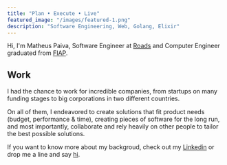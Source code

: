 ```yaml
---
title: "Plan • Execute • Live"
featured_image: "/images/featured-1.png"
description: "Software Engineering, Web, Golang, Elixir"
---
```


Hi, I'm Matheus Paiva, Software Engineer at [Roads](https://www.roads.run/) and Computer Engineer graduated from [FIAP](https://www.fiap.com.br/).

## Work

I had the chance to work for incredible companies, from startups on many funding stages to big corporations in two different countries.

On all of them, I endeavored to create solutions that fit product needs (budget, performance & time), creating pieces of software for the long run, and most importantly, collaborate and rely heavily on other people to tailor the best possible solutions.

If you want to know more about my backgroud, check out my [Linkedin](https://www.linkedin.com/in/matheus-paiva-29193879/) or drop me a line and say [hi](mailto:matheus.a.paiva@gmail.com).
